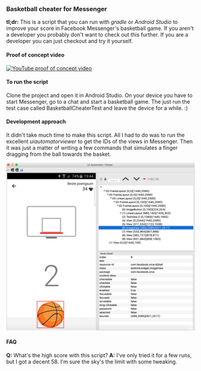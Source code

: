 ### Basketball cheater for Messenger
**tl;dr:** This is a script that you can run with *gradle* or *Android Studio* to improve your score in Facebook
Messenger's basketball game. If you aren't a developer you probably don't want to check out this further. If you are a
developer you can just checkout and try it yourself.

#### Proof of concept video
[![YouTube proof of concept video](http://img.youtube.com/vi/UyDFA-th3r0/0.jpg)](http://www.youtube.com/watch?v=UyDFA-th3r0)

#### To run the script
Clone the project and open it in Android Studio. On your device you have to start Messenger, go to a chat and start
a basketball game. The just run the test case called BasketballCheaterTest and leave the device for a while. :)

#### Development approach
It didn't take much time to make this script. All I had to do was to run the excellent *uiautomatorviewer* to get the IDs
of the views in Messenger. Then it was just a matter of writing a few commands that simulates a finger dragging from
the ball towards the basket.

![UI Automater Viewer](https://github.com/roys/java-android-basketballcheater/raw/master/misc/uianimatorview.png "UI Automater Viewer")

#### FAQ
**Q:** What's the high score with this script?
**A:** I've only tried it for a few runs, but I got a decent 58. I'm sure the sky's the limit with some tweaking.
